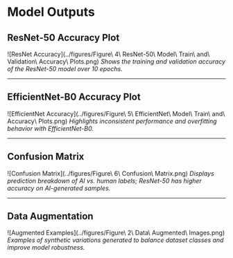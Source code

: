 # Model Outputs

## ResNet-50 Accuracy Plot
![ResNet Accuracy](../figures/Figure\ 4\ ResNet-50\ Model\ Train\ and\ Validation\ Accuracy\ Plots.png)
*Shows the training and validation accuracy of the ResNet-50 model over 10 epochs.*

---

## EfficientNet-B0 Accuracy Plot
![EfficientNet Accuracy](../figures/Figure\ 5\ EfficientNet\ Model\ Train\ and\ Accuracy\ Plots.png)
*Highlights inconsistent performance and overfitting behavior with EfficientNet-B0.*

---

## Confusion Matrix
![Confusion Matrix](../figures/Figure\ 6\ Confusion\ Matrix.png)
*Displays prediction breakdown of AI vs. human labels; ResNet-50 has higher accuracy on AI-generated samples.*

---
## Data Augmentation
![Augmented Examples](../figures/Figure\ 2\ Data\ Augmented\ Images.png)
*Examples of synthetic variations generated to balance dataset classes and improve model robustness.*
